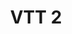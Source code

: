 ---
layout: event
title: 'VTT 2'
categorie: "event"
information: 2_informations
speaker: 2_speakers
---